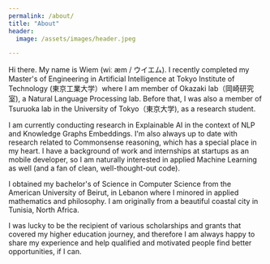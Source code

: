 ```yaml
---
permalink: /about/
title: "About"
header:
  image: /assets/images/header.jpeg

---
```


Hi there. My name is Wiem (wiː æm / ウイエム). I recently completed my Master's of Engineering in Artificial Intelligence at Tokyo Institute of Technology (東京工業大学）where I am member of Okazaki lab（岡崎研究室), a Natural Language Processing lab. Before that, I was also a member of Tsuruoka lab in the University of Tokyo（東京大学), as a research student. 

I am currently conducting research in Explainable AI in the context of NLP and Knowledge Graphs Embeddings. I'm also always up to date with research related to Commonsense reasoning, which has a special place in my heart. I have a background of work and internships at startups as an mobile developer, so I am naturally interested in applied Machine Learning as well (and a fan of clean, well-thought-out code). 

I obtained my bachelor's of Science in Computer Science from the American University of Beirut, in Lebanon where I minored in applied mathematics and philosophy. I am originally from a beautiful coastal city in Tunisia, North Africa. 

I was lucky to be the recipient of various scholarships and grants that covered my higher education journey, and therefore I am always happy to share my experience and help qualified and motivated people find better opportunities, if I can. 



